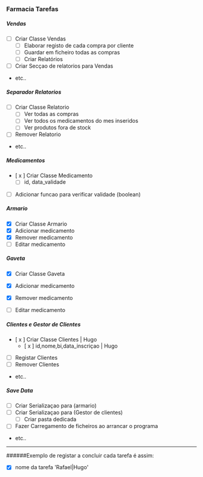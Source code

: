 ### Farmacia Tarefas

##### Vendas

- [ ] Criar Classe Vendas
    - [ ] Elaborar registo de cada compra por cliente
    - [ ] Guardar em ficheiro todas as compras
    - [ ] Criar Relatórios
- [ ] Criar Secçao de relatorios para Vendas
- etc..

##### Separador Relatorios

- [ ] Criar Classe Relatorio
    - [ ] Ver todas as compras 
    - [ ] Ver todos os medicamentos do mes inseridos
    - [ ] Ver produtos fora de stock
- [ ] Remover Relatorio
- etc..


##### Medicamentos
- [ x ] Criar Classe Medicamento
    - [ ] id, data_validade
- [ ] Adicionar funcao para verificar validade (boolean)

##### Armario
- [x] Criar Classe Armario
- [x] Adicionar medicamento
- [x] Remover medicamento
- [ ] Editar medicamento

##### Gaveta
- [x] Criar Classe Gaveta
- [x] Adicionar medicamento
- [x] Remover medicamento
- [ ] Editar medicamento


##### Clientes e Gestor de Clientes
- [ x ] Criar Classe Clientes | Hugo
    - [ x ] id,nome,bi,data_inscriçao | Hugo
- [ ] Registar Clientes
- [ ] Remover Clientes
- etc..

##### Save Data
- [ ] Criar Serializaçao para (armario)
- [ ] Criar Serializaçao para (Gestor de clientes)
    - [ ] Criar pasta dedicada
- [ ] Fazer Carregamento de ficheiros ao arrancar o programa
- etc.. 

***
######Exemplo de registar a concluir cada tarefa é assim:
- [x] nome da tarefa 'Rafael|Hugo'
 